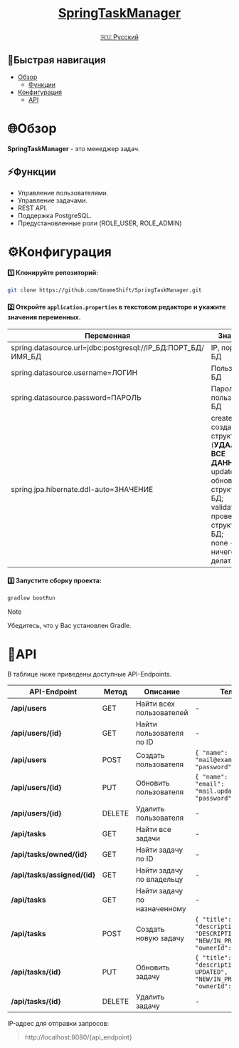 <h1>
<p align="center">
<a href="https://github.com/GnomeShift/SpringTaskManager" target="_blank" rel="noopener noreferrer">SpringTaskManager</a>
</p>
</h1>

<p align="center">
  <a href="README.md">🇷🇺 Русский</a>
</p>

## 🚀Быстрая навигация
* [Обзор](#обзор)
    * [Функции](#функции)
* [Конфигурация](#конфигурация)
    * [API](#api)

# 🌐Обзор
**SpringTaskManager** - это менеджер задач.

## ⚡Функции
* Управление пользователями.
* Управление задачами.
* REST API.
* Поддержка PostgreSQL.
* Предустановленные роли (ROLE_USER, ROLE_ADMIN)

# ⚙️Конфигурация
#### 1️⃣ Клонируйте репозиторий:
```bash
git clone https://github.com/GnomeShift/SpringTaskManager.git
```

#### 2️⃣ Откройте `application.properties` в текстовом редакторе и укажите значения переменных.

| Переменная                                                   | Значение                                                                                                                                                      |
|--------------------------------------------------------------|---------------------------------------------------------------------------------------------------------------------------------------------------------------|
| spring.datasource.url=jdbc:postgresql://IP_БД:ПОРТ_БД/ИМЯ_БД | IP, порт, имя БД                                                                                                                                              |
| spring.datasource.username=ЛОГИН                             | Пользователь БД                                                                                                                                               |
| spring.datasource.password=ПАРОЛЬ                            | Пароль пользователя БД                                                                                                                                        |
| spring.jpa.hibernate.ddl-auto=ЗНАЧЕНИЕ                       | create - создать структуру БД (**УДАЛИТ ВСЕ ДАННЫЕ**);<br/>update - обновить структуру БД;<br/>validate - проверить структуру БД;<br/>none - ничего не делать |

#### 3️⃣ Запустите сборку проекта:
```bash
gradlew bootRun
```
> [!NOTE]
> Убедитесь, что у Вас установлен Gradle.

# 📡API
В таблице ниже приведены доступные API-Endpoints.

| API-Endpoint                 | Метод  | Описание                     | Тело запроса                                                                                                              |
|------------------------------|--------|------------------------------|---------------------------------------------------------------------------------------------------------------------------|
| **/api/users**               | GET    | Найти всех пользователей     | -                                                                                                                         |
| **/api/users/{id}**          | GET    | Найти пользователя по ID     | -                                                                                                                         |
| **/api/users**               | POST   | Создать пользователя         | `{ "name": "NAME", "email": "mail@example.com", "password": "PASSWORD" }`                                                 |
| **/api/users/{id}**          | PUT    | Обновить пользователя        | `{ "name": "NAME UPDATED", "email": "mail.updated@example.com", "password": "PASSWORD" }`                                 |
| **/api/users/{id}**          | DELETE | Удалить пользователя         | -                                                                                                                         |
| **/api/tasks**               | GET    | Найти все задачи             | -                                                                                                                         |
| **/api/tasks/owned/{id}**    | GET    | Найти задачу по ID           | -                                                                                                                         |
| **/api/tasks/assigned/{id}** | GET    | Найти задачу по владельцу    | -                                                                                                                         |
| **/api/tasks**               | GET    | Найти задачу по назначенному | -                                                                                                                         |
| **/api/tasks**               | POST   | Создать новую задачу         | `{ "title": "TITLE", "description": "DESCRIPTION", "status": "NEW/IN_PROGRESS/DONE", "ownerId": "UUID" }`                 |
| **/api/tasks/{id}**          | PUT    | Обновить задачу              | `{ "title": "TITLE UPDATED", "description": "DESCRIPTION UPDATED", "status": "NEW/IN_PROGRESS/DONE", "ownerId": "UUID" }` |
| **/api/tasks/{id}**          | DELETE | Удалить задачу               | -                                                                                                                         |

IP-адрес для отправки запросов:
> http://localhost:8080/{api_endpoint}
